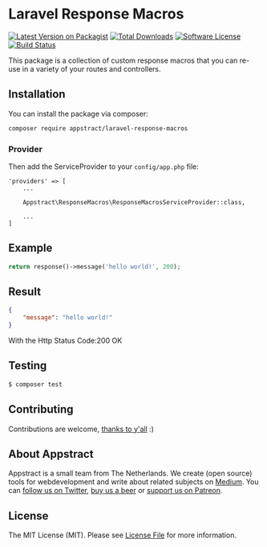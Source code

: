 # Laravel Response Macros

[![Latest Version on Packagist](https://img.shields.io/packagist/v/appstract/laravel-response-macros.svg?style=flat-square)](https://packagist.org/packages/appstract/laravel-response-macros)
[![Total Downloads](https://img.shields.io/packagist/dt/appstract/laravel-response-macros.svg?style=flat-square)](https://packagist.org/packages/appstract/laravel-response-macros)
[![Software License](https://img.shields.io/badge/license-MIT-brightgreen.svg?style=flat-square)](LICENSE.md)
[![Build Status](https://img.shields.io/travis/appstract/laravel-response-macros/master.svg?style=flat-square)](https://travis-ci.org/appstract/laravel-response-macros)

This package is a collection of custom response macros that you can re-use in a variety of your routes and controllers.

## Installation

You can install the package via composer:

``` bash
composer require appstract/laravel-response-macros
```

### Provider

Then add the ServiceProvider to your `config/app.php` file:

```
'providers' => [
    ...

    Appstract\ResponseMacros\ResponseMacrosServiceProvider::class,

    ...
]
```

## Example

``` php
return response()->message('hello world!', 200);
```

## Result

``` json
{
    "message": "hello world!"
}
```
With the Http Status Code:200 OK

## Testing

``` bash
$ composer test
```

## Contributing

Contributions are welcome, [thanks to y'all](https://github.com/appstract/laravel-blade-directives/graphs/contributors) :)

## About Appstract

Appstract is a small team from The Netherlands. We create (open source) tools for webdevelopment and write about related subjects on [Medium](https://medium.com/appstract). You can [follow us on Twitter](https://twitter.com/teamappstract), [buy us a beer](https://www.paypal.me/teamappstract/10) or [support us on Patreon](https://www.patreon.com/appstract).

## License

The MIT License (MIT). Please see [License File](LICENSE.md) for more information.
